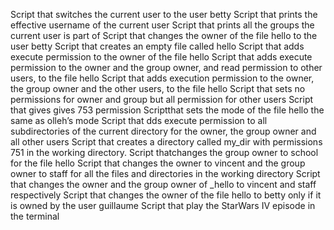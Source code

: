 Script that switches the current user to the user betty
Script that prints the effective username of the current user
Script that prints all the groups the current user is part of
Script that changes the owner of the file hello to the user betty
Script that creates an empty file called hello
Script that adds execute permission to the owner of the file hello
Script that adds execute permission to the owner and the group owner, and read permission to other users, to the file hello
Script that adds execution permission to the owner, the group owner and the other users, to the file hello
Script that sets no permissions for owner and group but all permission for other users
Script that gives gives 753 permission
Scriptthat sets the mode of the file hello the same as olleh’s mode
Script that dds execute permission to all subdirectories of the current directory for the owner, the group owner and all other users
Script that creates a directory called my_dir with permissions 751 in the working directory.
Script thatchanges the group owner to school for the file hello
Script that changes the owner to vincent and the group owner to staff for all the files and directories in the working directory
Script that changes the owner and the group owner of _hello to vincent and staff respectively
Script that changes the owner of the file hello to betty only if it is owned by the user guillaume
Script that play the StarWars IV episode in the terminal
